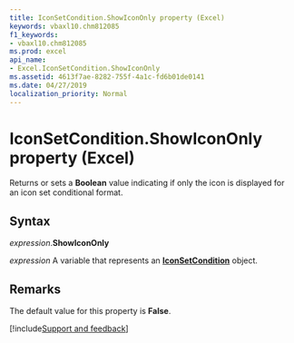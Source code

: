 ```yaml
---
title: IconSetCondition.ShowIconOnly property (Excel)
keywords: vbaxl10.chm812085
f1_keywords:
- vbaxl10.chm812085
ms.prod: excel
api_name:
- Excel.IconSetCondition.ShowIconOnly
ms.assetid: 4613f7ae-8282-755f-4a1c-fd6b01de0141
ms.date: 04/27/2019
localization_priority: Normal
---
```



# IconSetCondition.ShowIconOnly property (Excel)

Returns or sets a **Boolean** value indicating if only the icon is displayed for an icon set conditional format.


## Syntax

_expression_.**ShowIconOnly**

_expression_ A variable that represents an **[IconSetCondition](Excel.IconSetCondition.md)** object.


## Remarks

The default value for this property is **False**.




[!include[Support and feedback](~/includes/feedback-boilerplate.md)]
